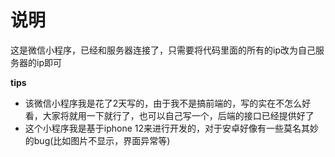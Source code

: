 # 说明
这是微信小程序，已经和服务器连接了，只需要将代码里面的所有的ip改为自己服务器的ip即可

**tips**
* 该微信小程序我是花了2天写的，由于我不是搞前端的，写的实在不怎么好看，大家将就用一下就行了，也可以自己写一个，后端的接口已经提供好了
* 这个小程序我是基于iphone 12来进行开发的，对于安卓好像有一些莫名其妙的bug(比如图片不显示，界面异常等)
